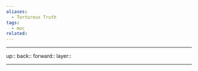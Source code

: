 ```yaml
---
aliases:
  - Torturous Truth
tags:
  - moc
related:
---
```


***

up:: 
back:: 
forward:: 
layer:: 

***
